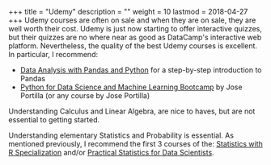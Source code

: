 +++
title = "Udemy"
description = ""
weight = 10
lastmod = 2018-04-27
+++
Udemy courses are often on sale and when they are on sale, they are well worth their cost.  Udemy is just now starting to offer interactive quizzes, but their quizzes are no where near as good as DataCamp's interactive web platform.  Nevertheless, the quality of the best Udemy courses is excellent.  In particular, I recommend:

* [Data Analysis with Pandas and Python](https://www.udemy.com/data-analysis-with-pandas/learn/v4/overview) for a step-by-step introduction to Pandas
* [Python for Data Science and Machine Learning Bootcamp](https://www.udemy.com/python-for-data-science-and-machine-learning-bootcamp/learn/v4/overview) by Jose Portilla (or any course by Jose Portilla)

Understanding Calculus and Linear Algebra, are nice to haves, but are not essential to getting started.

Understanding elementary Statistics and Probability is essential. As mentioned previously, I recommend the first 3 courses of the: [Statistics with R Specialization](https://www.coursera.org/specializations/statistics) and/or [Practical Statistics for Data Scientists](https://www.amazon.com/Practical-Statistics-Data-Scientists-Essential/dp/1491952962).